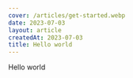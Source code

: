 ```yaml
---
cover: /articles/get-started.webp
date: 2023-07-03
layout: article
createdAt: 2023-07-03
title: Hello world
---
```

Hello world 
